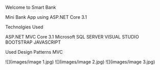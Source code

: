 Welcome to Smart Bank

Mini Bank App using ASP.NET Core 3.1

Technolgies Used

ASP.NET MVC Core 3.1
Microsoft SQL SERVER 
VISUAL STUDIO
BOOTSTRAP 
JAVASCRIPT

Used Design Patterns
MVC

![](images/image 1.jpg)
![](images/image 2.jpg)
![](images/image 3.jpg)
